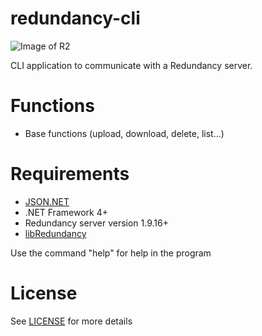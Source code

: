 redundancy-cli
==============

![Image of R2](https://raw.githubusercontent.com/squarerootfury/redundancy/Lenticularis/nys/Views/img/logoWithText.png)

CLI application to communicate with a Redundancy server.

Functions
=========

* Base functions (upload, download, delete, list...)

Requirements
============
* [JSON.NET]
* .NET Framework 4+
* Redundancy server version 1.9.16+
* [libRedundancy]

[JSON.NET]:http://james.newtonking.com/json
[libRedundancy]:https://github.com/squarerootfury/libRedundancy/


Use the command "help" for help in the program

License
=======

See [LICENSE](LICENSE) for more details
